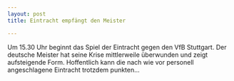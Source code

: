 ```yaml
---
layout: post
title: Eintracht empfängt den Meister

---
```


Um 15.30 Uhr beginnt das Spiel der Eintracht gegen den VfB Stuttgart. Der deutsche Meister hat seine Krise mittlerweile überwunden und zeigt aufsteigende Form. Hoffentlich kann die nach wie vor personell angeschlagene Eintracht trotzdem punkten...


